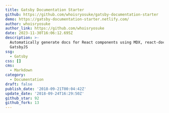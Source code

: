 ```yaml
---
title: Gatsby Documentation Starter
github: https://github.com/whoisryosuke/gatsby-documentation-starter
demo: https://gatsby-documentation-starter.netlify.com/
author: whoisryosuke
author_link: https://github.com/whoisryosuke
date: 2023-11-30T16:06:12.695Z
description: >-
  Automatically generate docs for React components using MDX, react-docgen, and
  GatsbyJS
ssg:
  - Gatsby
css: []
cms:
  - Markdown
category:
  - Documentation
draft: false
publish_date: '2018-09-21T00:04:42Z'
update_date: '2018-09-24T16:29:50Z'
github_star: 92
github_fork: 13
---
```

